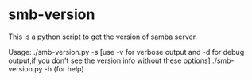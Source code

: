 # smb-version
This is a python script to get the version of samba server.

Usage:
./smb-version.py -s <serverIP>  [use -v for verbose output and -d for debug output,if you don't see the version info without these options]
./smb-version.py -h (for help)

